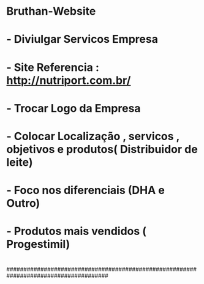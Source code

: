 # Bruthan-Website
# - Diviulgar Servicos Empresa
# - Site Referencia : http://nutriport.com.br/
# - Trocar Logo da Empresa
# - Colocar Localização , servicos  , objetivos e produtos( Distribuidor de leite)
# - Foco nos diferenciais (DHA e Outro)
# - Produtos mais vendidos ( Progestimil)
#
######################################################################################
